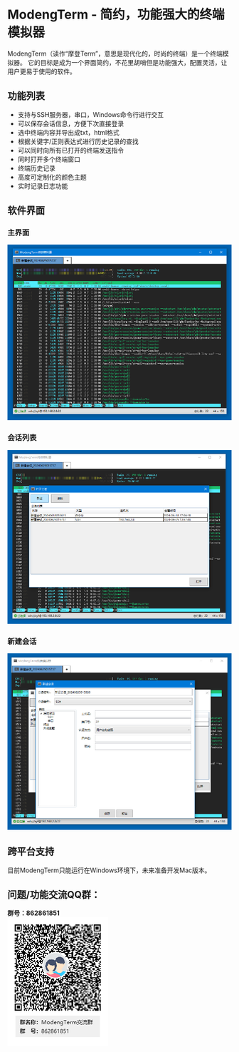 # ModengTerm - 简约，功能强大的终端模拟器

ModengTerm（读作“摩登Term”，意思是现代化的，时尚的终端）是一个终端模拟器。
它的目标是成为一个界面简约，不花里胡哨但是功能强大，配置灵活，让用户更易于使用的软件。


## 功能列表
- 支持与SSH服务器，串口，Windows命令行进行交互
- 可以保存会话信息，方便下次直接登录
- 选中终端内容并导出成txt，html格式
- 根据关键字/正则表达式进行历史记录的查找
- 可以同时向所有已打开的终端发送指令
- 同时打开多个终端窗口
- 终端历史记录
- 高度可定制化的颜色主题
- 实时记录日志功能


## 软件界面

### 主界面
![Image](images/main_window.PNG)  

### 会话列表
![Image](images/session_list.PNG)  

### 新建会话
![Image](images/create_session.PNG)  

## 跨平台支持
目前ModengTerm只能运行在Windows环境下，未来准备开发Mac版本。  


## 问题/功能交流QQ群：
**群号：862861851**  
![Image](images/QQGroup.png)  
